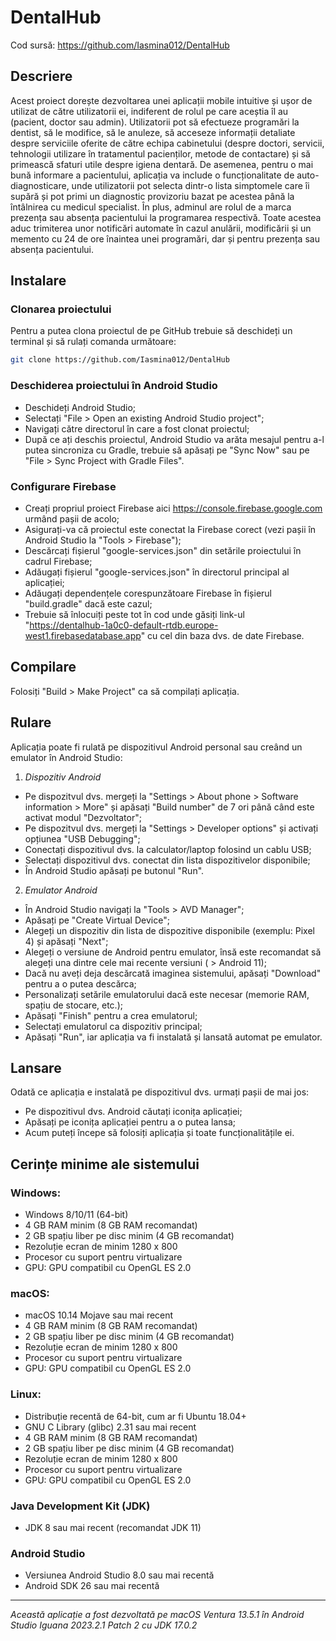 # DentalHub

Cod sursă: https://github.com/Iasmina012/DentalHub

## Descriere
Acest proiect dorește dezvoltarea unei aplicații mobile intuitive și ușor de utilizat de către utilizatorii ei, indiferent de rolul pe care aceștia îl au (pacient, doctor sau admin). Utilizatorii pot să efectueze programări la dentist, să le modifice, să le anuleze, să acceseze informații detaliate despre serviciile oferite de către echipa cabinetului (despre doctori, servicii, tehnologii utilizare în tratamentul pacienților, metode de contactare) și să primească sfaturi utile despre igiena dentară. De asemenea, pentru o mai bună informare a pacientului, aplicația va include o funcționalitate de auto-diagnosticare, unde utilizatorii pot selecta dintr-o lista simptomele care îi supără și pot primi un diagnostic provizoriu bazat pe acestea până la întâlnirea cu medicul specialist. În plus, adminul are rolul de a marca prezența sau absența pacientului la programarea respectivă. Toate acestea aduc trimiterea unor notificări automate în cazul anulării, modificării și un memento cu 24 de ore înaintea unei programări, dar și pentru prezența sau absența pacientului.

## Instalare

### Clonarea proiectului

Pentru a putea clona proiectul de pe GitHub trebuie să deschideți un terminal și să rulați comanda următoare:

```bash
git clone https://github.com/Iasmina012/DentalHub
```
### Deschiderea proiectului în Android Studio

- Deschideți Android Studio;
- Selectați "File > Open an existing Android Studio project";
- Navigați către directorul în care a fost clonat proiectul;
- După ce ați deschis proiectul, Android Studio va arăta mesajul pentru a-l putea sincroniza cu Gradle, trebuie să apăsați pe "Sync Now" sau pe "File > Sync Project with Gradle Files".

### Configurare Firebase
- Creați propriul proiect Firebase aici https://console.firebase.google.com urmând pașii de acolo;
- Asigurați-va că proiectul este conectat la Firebase corect (vezi pașii în Android Studio la "Tools > Firebase");
- Descărcați fișierul "google-services.json" din setările proiectului în cadrul Firebase;
- Adăugați fișierul "google-services.json" în directorul principal al aplicației;
- Adăugați dependențele corespunzătoare Firebase în fișierul "build.gradle" dacă este cazul;
- Trebuie să înlocuiți peste tot în cod unde găsiți link-ul "https://dentalhub-1a0c0-default-rtdb.europe-west1.firebasedatabase.app" cu cel din baza dvs. de date Firebase.

## Compilare
Folosiți "Build > Make Project" ca să compilați aplicația.

## Rulare
Aplicația poate fi rulată pe dispozitivul Android personal sau creând un emulator în Android Studio:

1. _Dispozitiv Android_
- Pe dispozitvul dvs. mergeți la "Settings > About phone > Software information > More" și apăsați "Build number" de 7 ori până când este activat modul "Dezvoltator";
- Pe dispozitvul dvs. mergeți la "Settings > Developer options" și activați opțiunea "USB Debugging";
- Conectați dispozitivul dvs. la calculator/laptop folosind un cablu USB;
- Selectați dispozitivul dvs. conectat din lista dispozitivelor disponibile;
- În Android Studio apăsați pe butonul "Run".

2. _Emulator Android_
- În Android Studio navigați la "Tools > AVD Manager";
- Apăsați pe "Create Virtual Device";
- Alegeți un dispozitiv din lista de dispozitive disponibile (exemplu: Pixel 4) și apăsați "Next";
- Alegeți o versiune de Android pentru emulator, însă este recomandat să alegeți una dintre cele mai recente versiuni ( > Android 11);
- Dacă nu aveți deja descărcată imaginea sistemului, apăsați "Download" pentru a o putea descărca;
- Personalizați setările emulatorului dacă este necesar (memorie RAM, spațiu de stocare, etc.);
- Apăsați "Finish" pentru a crea emulatorul;
- Selectați emulatorul ca dispozitiv principal;
- Apăsați "Run", iar aplicația va fi instalată și lansată automat pe emulator.

## Lansare
Odată ce aplicația e instalată pe dispozitivul dvs. urmați pașii de mai jos:

- Pe dispozitivul dvs. Android căutați iconița aplicației;
- Apăsați pe iconița aplicației pentru a o putea lansa;
- Acum puteți începe să folosiți aplicația și toate funcționalitățile ei.

## Cerințe minime ale sistemului

### Windows:

- Windows 8/10/11 (64-bit)
- 4 GB RAM minim (8 GB RAM recomandat)
- 2 GB spațiu liber pe disc minim (4 GB recomandat)
- Rezoluție ecran de minim 1280 x 800
- Procesor cu suport pentru virtualizare
- GPU: GPU compatibil cu OpenGL ES 2.0

### macOS:
- macOS 10.14 Mojave sau mai recent
- 4 GB RAM minim (8 GB RAM recomandat)
- 2 GB spațiu liber pe disc minim (4 GB recomandat)
- Rezoluție ecran de minim 1280 x 800
- Procesor cu suport pentru virtualizare
- GPU: GPU compatibil cu OpenGL ES 2.0

### Linux:
- Distribuție recentă de 64-bit, cum ar fi Ubuntu 18.04+
- GNU C Library (glibc) 2.31 sau mai recent
- 4 GB RAM minim (8 GB RAM recomandat) 
- 2 GB spațiu liber pe disc minim (4 GB recomandat)
- Rezoluție ecran de minim 1280 x 800
- Procesor cu suport pentru virtualizare
- GPU: GPU compatibil cu OpenGL ES 2.0

### Java Development Kit (JDK)
- JDK 8 sau mai recent (recomandat JDK 11)

### Android Studio
- Versiunea Android Studio 8.0 sau mai recentă
- Android SDK 26 sau mai recentă

---

_Această aplicație a fost dezvoltată pe macOS Ventura 13.5.1 în Android Studio Iguana 2023.2.1 Patch 2 cu JDK 17.0.2_
